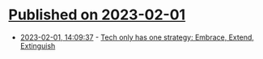 # [Published on 2023-02-01](index.md)

* [2023-02-01, 14:09:37](https://news.ycombinator.com/item?id=34610597) - [Tech only has one strategy: Embrace, Extend, Extinguish](https://mrsteinberg.com/embrace-extend-extinguish/)

